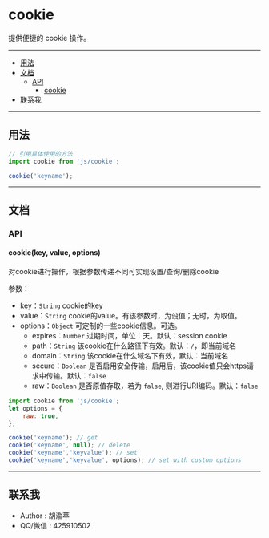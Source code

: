 # cookie

<!-- 描述 START -->

提供便捷的 cookie 操作。

<!-- 描述 END -->
_ _ _

<!-- 目录 START -->

+ [用法](#用法)
+ [文档](#文档)
    + [API](#api)
        + [cookie](#cookiekeyvalueoptions)
+ [联系我](#联系们)

<!-- 目录 END -->

_ _ _


<!-- 用法 START -->

## 用法

```javascript
// 引用具体使用的方法
import cookie from 'js/cookie';

cookie('keyname');
```
<!-- 用法 END -->

_ _ _

<!-- 文档START -->
## 文档

### API

#### cookie(key, value, options)

对cookie进行操作，根据参数传递不同可实现设置/查询/删除cookie

参数：  
- key：`String` cookie的key   
- value：`String` cookie的value。有该参数时，为设值；无时，为取值。
- options：`Object` 可定制的一些cookie信息。可选。
	- expires：`Number` 过期时间，单位：天。默认：session cookie
	- path：`String` 该cookie在什么路径下有效。默认：`/`，即当前域名
	- domain：`String` 该cookie在什么域名下有效，默认：当前域名
	- secure：`Boolean` 是否启用安全传输，启用后，该cookie值只会https请求中传输。默认：`false`
	- raw：`Boolean` 是否原值存取，若为 `false`, 则进行URI编码。默认：`false`

``` javascript
import cookie from 'js/cookie';
let options = {
	raw: true,
};

cookie('keyname'); // get
cookie('keyname', null); // delete
cookie('keyname','keyvalue'); // set
cookie('keyname','keyvalue', options); // set with custom options

```
<!-- 文档END -->
_ _ _

<!-- 联系我 START -->

## 联系我

- Author : 胡渝苹
- QQ/微信     : 425910502

<!-- 联系我 END -->